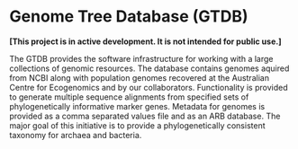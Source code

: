 # Genome Tree Database (GTDB)

<b>[This project is in active development. It is not intended for public use.]</b>

The GTDB provides the software infrastructure for working with a large collections of genomic resources. The database contains
genomes aquired from NCBI along with population genomes recovered at the Australian Centre for Ecogenomics and by our 
collaborators. Functionality is provided to generate multiple sequence alignments from specified sets of phylogenetically informative
marker genes. Metadata for genomes is provided as a comma separated values file and as an ARB database. The major goal of 
this initiative is to provide a phylogenetically consistent taxonomy for archaea and bacteria.
